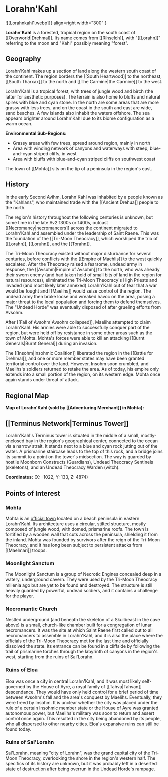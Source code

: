 # Lorahn'Kahl

![[Lorahnkahl1.webp]]{ align=right width="300" }

**Lorahn'Kahl** is a forested, tropical region on the south coast of [[Overworld|Drehmal]]. Its name comes from [[Rihselch]], with "[[Lorahn]]" referring to the moon and "Kahl" possibly meaning "forest".

## Geography

Lorahn'Kahl makes up a section of land along the western south coast of the continent. The region borders the [[South  Heartwood]] to the northeast, [[South Tharxax]] to the north and [[The Carmine|the Carmine]] to the west. 

Lorahn'Kahl is a tropical forest, with trees of jungle wood and birch (the latter for aesthetic purposes). The terrain is also home to bluffs and natural spires with blue and cyan stone. In the north are some areas that are more grassy with less trees, and on the coast in the south and east are wide, sand beaches. A few islands also inhabit the waters offshore. The sea appears brighter around Lorahn'Kahl due to its biome configuration as a warm ocean.

**Environmental Sub-Regions:**
- Grassy areas with few trees, spread around region, mainly in north
- Area with winding network of canyons and waterways with steep, blue-and-cyan striped cliffs, in west
- Area with bluffs with blue-and-cyan striped cliffs on southwest coast

The town of [[Mohta]] sits on the tip of a peninsula in the region's east.

## History

In the early Second Avihm, Lorahn'Kahl was inhabited by a people known as the "Kahlans", who maintained trade with the [[Ancient Drehua]] people to the north.

The region's history throughout the following centuries is unknown, but some time in the late Av2 1300s or 1400s, outcast [[Necromancy|necromancers]] across the continent migrated to Lorahn'Kahl and assembled under the leadership of Saint Raene. This was the foundation of the [[Tri-Moon Theocracy]], which worshiped the trio of [[Lorahn]], [[Loruhn]], and the [[Torahn]].

The Tri-Moon Theocracy existed without major disturbance for several centuries, before conflicts with the [[Empire of Maehlis]] to the west quickly escalated. After the Theocracy raised a fearsome, undead army in response, the [[Avsohm|Empire of Avsohm]] to the north, who was already their sworn enemy (and had taken hold of small bits of land in the region for natural resources), eliminated the Tri-Moon Theocracy's High Priests and invaded (and most likely later annexed) Lorahn'Kahl out of fear that a war would be fought and [[Maelihs]] would seize control of the region. The undead army then broke loose and wreaked havoc on the area, posing a major threat to the local population and forcing them to defend themselves. The "Undead Horde" was eventually disposed of after grueling efforts from Avsohm.

After [[Fall of Avsohm|Avsohm collapsed]], Maelihs attempted to claim Lorahn'Kahl. His armies were able to successfully conquer part of the region, but were held off by resistance in some other areas such as the town of Mohta. Mohta's forces were able to kill an attacking [[Burnt Generals|Burnt General]] during an invasion. 

The [[Insohm|Insohmic Coalition]] liberated the region in the [[Battle for Drehmal]], and one or more member states may have been granted territorial control over the land. However, Insohm soon crumbled, and Maelihs's soldiers returned to retake the area. As of today, his empire only extends into a small portion of the region, on its western edge. Mohta once again stands under threat of attack.

## Regional Map

**Map of Lorahn'Kahl (sold by [[Adventuring Merchant]] in Mohta):**

## [[Terminus Network|Terminus Tower]]

Lorahn'Kahl's Terminus tower is situated in the middle of a small, mostly-enclosed bay in the region's geographical center, connected to the ocean via a narrow strait. It stands next to a blue and cyan rock jutting out of the water. A prismarine staircase leads to the top of this rock, and a bridge joins its summit to a point on the tower's midsection. The way is guarded by hostile Moonborn Constructs (Guardians), Undead Theocracy Sentinels (skeletons), and an Undead Theocracy Warden (witch).

**Coordinates:** (X: -1022, Y: 133, Z: 4874)

## Points of Interest

### Mohta

Mohta is an [official town](/World/Drehmal/Settlements/Official_Towns/) located on a beach peninsula in eastern Lorahn'Kahl. Its architecture uses a  circular, stilted structure, mostly composed of jungle wood, with domed, prismarine roofs. The town is fortified by a wooden wall that cuts across the peninsula, shielding it from the inland. Mohta was founded by survivors after the reign of the Tri-Moon Theocracy, and it has long been subject to persistent attacks from [[Maelmari]] troops.

### Moonlight Sanctum

The Moonlight Sanctum is a group of Necrotic Engines concealed deep in a watery, underground cavern. They were used by the Tri-Moon Theocracy millenia ago but are yet to be found and destroyed. The structure is still heavily guarded by powerful, undead soldiers, and it contains a challenge for the player.

### Necromantic Church

Nestled underground (and beneath the skeleton of a Skullbeast in the cave above) is a small, church-like chamber built for a congregation of lunar necromancers. It was the site at which Saint Raene first called out to all necromancers to assemble in Lorahn'Kahl, and it is also the place where the officials of the Tri-Moon Theocracy met for the last time and officially dissolved the state. Its entrance can be found in a cliffside by following the trail of prismarine torches through the labyrinth of canyons in the region's west, starting from the ruins of Sal'Lorahn.

### Ruins of Eloa

Eloa was once a city in central Lorahn'Kahl, and it was most likely self-governed by the House of Ayre, a royal family of [[Tahva|Tahvan]] descendance. They would have only held control for a brief period of time between Avsohm's fall and the area's conquest by Maelihs. Eventually, they were freed by Insohm. It is unclear whether the city was placed under the rule of a certain Insohmic member state or the House of Ayre was granted autonomous power, but Maelihs's military was soon to return and assert control once again. This resulted in the city being abandoned by its people, who all dispersed to other nearby cities. Eloa's expansive ruins can still be found today.

### Ruins of Sal'Lorahn

Sal'Lorahn, meaning "city of Lorahn", was the grand capital city of the Tri-Moon Theocracy, overlooking the shore in the region's western half. The specifics of its history are unknown, but it was probably left in a deserted state of destruction after being overrun in the Undead Horde's rampage.
